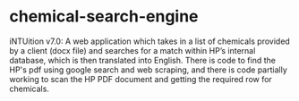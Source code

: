 # chemical-search-engine


iNTUition v7.0: A web application which takes in a list of chemicals provided by a client (docx file) and searches for a match within HP’s internal database, which is then translated into English. There is code to find the HP's pdf using google search and web scraping, and there is code partially working to scan the HP PDF document and getting the required row for chemicals.
